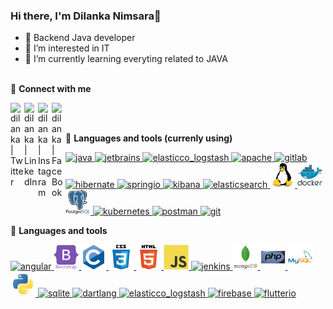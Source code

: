 
### Hi there, I'm Dilanka Nimsara👋

- 💼 Backend Java developer
- 👀 I’m interested in IT
- 🌱 I’m currently learning everyting related to JAVA

<br />
🔗 <b>Connect with me</b>
<p align="left">

[<img align="left" alt="dilanka | Twitter" width="22px" src="https://raw.githubusercontent.com/rahuldkjain/github-profile-readme-generator/master/src/images/icons/Social/twitter.svg" />](https://twitter.com/dilanka_nimsara?fbclid=IwAR1XKd3ci-oIZUc8L2-4gK-nWi1PzK9YtUosb-W5IKkSnvLp5iMT-0sdTFs)
[<img align="left" alt="dilanka | LinkedIn" width="22px" src="https://raw.githubusercontent.com/rahuldkjain/github-profile-readme-generator/master/src/images/icons/Social/linked-in-alt.svg" />](https://www.linkedin.com/in/dilanka-nimsara)
[<img align="left" alt="dilanka | Instagram" width="22px" src="https://raw.githubusercontent.com/rahuldkjain/github-profile-readme-generator/master/src/images/icons/Social/instagram.svg" />](https://www.instagram.com/dilankanimsara/?fbclid=IwAR0k4R7cMs0amFO_TZVpK2jLOvw0Qw8ERZhHVlA6L2rtLSqfIQdce6zGvys)
[<img align="left" alt="dilanka | FaceBook" width="22px" src="https://raw.githubusercontent.com/rahuldkjain/github-profile-readme-generator/master/src/images/icons/Social/facebook.svg" />](https://www.facebook.com/dilanka.nimsara.101)
 
</p>

<br/>
<br/>
<p align="left">
  🔗 <b>Languages and tools (currenly using)</b>
 </p>
 <a href="https://java.com/en/" target="_blank"> <img src="https://www.vectorlogo.zone/logos/java/java-vertical.svg" alt="java" width="40" height="40"/> </a>
 <a href="https://www.jetbrains.com/" target="_blank"> <img src="https://www.vectorlogo.zone/logos/jetbrains/jetbrains-icon.svg" alt="jetbrains" width="40" height="40"/> </a>
 <a href="" target="_blank"> <img src="https://www.vectorlogo.zone/logos/elasticco_logstash/elasticco_logstash-icon.svg" alt="elasticco_logstash" width="40" height="40"/> </a>
<!--   -->
<a href="" target="_blank"> <img src="https://www.vectorlogo.zone/logos/apache/apache-official.svg" alt="apache" width="40" height="40"/> </a>
<a href="" target="_blank"> <img src="https://www.vectorlogo.zone/logos/gitlab/gitlab-icon.svg" alt="gitlab" width="40" height="40"/> </a>
<a href="" target="_blank"> <img src="https://www.vectorlogo.zone/logos/hibernate/hibernate-icon.svg" alt="hibernate" width="40" height="40"/> </a>
<a href="" target="_blank"> <img src="https://www.vectorlogo.zone/logos/springio/springio-ar21.svg" alt="springio" width="60" height="40"/> </a>
<!--  -->
<a href="https://www.elastic.co/kibana" target="_blank"> <img src="https://www.vectorlogo.zone/logos/elasticco_kibana/elasticco_kibana-icon.svg" alt="kibana" width="40" height="40"/> </a>
<a href="https://www.elastic.co" target="_blank"> <img src="https://www.vectorlogo.zone/logos/elastic/elastic-icon.svg" alt="elasticsearch" width="40" height="40"/>
<a href="https://www.linux.org/" target="_blank"> <img src="https://raw.githubusercontent.com/devicons/devicon/master/icons/linux/linux-original.svg" alt="linux" width="40" height="40"/> </a>
</a> <a href="https://www.docker.com/" target="_blank"> <img src="https://raw.githubusercontent.com/devicons/devicon/master/icons/docker/docker-original-wordmark.svg" alt="docker" width="40" height="40"/> </a> 
<a href="https://www.postgresql.org" target="_blank"> <img src="https://raw.githubusercontent.com/devicons/devicon/master/icons/postgresql/postgresql-original-wordmark.svg" alt="postgresql" width="40" height="40"/> </a> 
<a href="https://kubernetes.io" target="_blank"> <img src="https://www.vectorlogo.zone/logos/kubernetes/kubernetes-icon.svg" alt="kubernetes" width="40" height="40"/> </a> 
<a href="https://postman.com" target="_blank"> <img src="https://www.vectorlogo.zone/logos/getpostman/getpostman-icon.svg" alt="postman" width="40" height="40"/> </a> 
<a href="https://git-scm.com/" target="_blank"> <img src="https://www.vectorlogo.zone/logos/git-scm/git-scm-icon.svg" alt="git" width="40" height="40"/> </a> 

</p>
  
<p align="left">
  🔗 <b>Languages and tools</b>
</p>
<a href="https://angular.io" target="_blank"> <img src="https://angular.io/assets/images/logos/angular/angular.svg" alt="angular" width="40" height="40"/> </a> 
<a href="https://getbootstrap.com" target="_blank"> <img src="https://raw.githubusercontent.com/devicons/devicon/master/icons/bootstrap/bootstrap-plain-wordmark.svg" alt="bootstrap" width="40" height="40"/> 
</a> <a href="https://www.cprogramming.com/" target="_blank"> <img src="https://raw.githubusercontent.com/devicons/devicon/master/icons/c/c-original.svg" alt="c" width="40" height="40"/> </a>
<a href="https://www.w3schools.com/css/" target="_blank"> <img src="https://raw.githubusercontent.com/devicons/devicon/master/icons/css3/css3-original-wordmark.svg" alt="css3" width="40" height="40"/> 
<a href="https://www.w3.org/html/" target="_blank"> <img src="https://raw.githubusercontent.com/devicons/devicon/master/icons/html5/html5-original-wordmark.svg" alt="html5" width="40" height="40"/> </a> 
<a href="https://developer.mozilla.org/en-US/docs/Web/JavaScript" target="_blank"> <img src="https://raw.githubusercontent.com/devicons/devicon/master/icons/javascript/javascript-original.svg" alt="javascript" width="40" height="40"/> </a> 
<a href="https://www.jenkins.io" target="_blank"> <img src="https://www.vectorlogo.zone/logos/jenkins/jenkins-icon.svg" alt="jenkins" width="40" height="40"/> </a>
<a href="https://www.mongodb.com/" target="_blank"> <img src="https://raw.githubusercontent.com/devicons/devicon/master/icons/mongodb/mongodb-original-wordmark.svg" alt="mongodb" width="40" height="40"/> </a> 
<a href="https://www.php.net" target="_blank"> <img src="https://raw.githubusercontent.com/devicons/devicon/master/icons/php/php-original.svg" alt="php" width="40" height="40"/> </a> 
  <a href="https://www.mysql.com/" target="_blank"> <img src="https://raw.githubusercontent.com/devicons/devicon/master/icons/mysql/mysql-original-wordmark.svg" alt="mysql" width="40" height="40"/> </a>
<a href="https://www.python.org" target="_blank"> <img src="https://raw.githubusercontent.com/devicons/devicon/master/icons/python/python-original.svg" alt="python" width="40" height="40"/> </a> 
<a href="https://www.sqlite.org/" target="_blank"> <img src="https://www.vectorlogo.zone/logos/sqlite/sqlite-icon.svg" alt="sqlite" width="40" height="40"/> </a> 
<a href="" target="_blank"> <img src="https://www.vectorlogo.zone/logos/dartlang/dartlang-icon.svg" alt="dartlang" width="40" height="40"/> </a>
<!--    -->
<a href="" target="_blank"> <img src="https://www.vectorlogo.zone/logos/android/android-icon.svg" alt="elasticco_logstash" width="40" height="40"/> </a>
  <a href="" target="_blank"> <img src="https://www.vectorlogo.zone/logos/firebase/firebase-icon.svg" alt="firebase" width="40" height="40"/> </a>
  <a href="" target="_blank"> <img src="https://www.vectorlogo.zone/logos/flutterio/flutterio-icon.svg" alt="flutterio" width="40" height="40"/> </a>
<!--    -->
  
<!---
DilankaNimsara/DilankaNimsara is a ✨ special ✨ repository because its `README.md` (this file) appears on your GitHub profile.
You can click the Preview link to take a look at your changes.
--->
